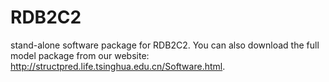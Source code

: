 # RDB2C2
stand-alone software package for RDB2C2.
You can also download the full model package from our website: http://structpred.life.tsinghua.edu.cn/Software.html.
